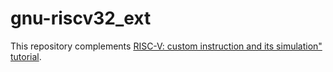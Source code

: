 # gnu-riscv32_ext

This repository complements [RISC-V: custom instruction and its simulation" tutorial](https://quasilyte.github.io/blog/post/riscv32-custom-instruction-and-its-simulation/).

